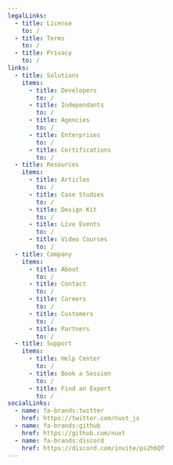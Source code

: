 ```yaml
---
legalLinks:
  - title: License
    to: /
  - title: Terms
    to: /
  - title: Privacy
    to: /
links:
  - title: Solutions
    items:
      - title: Developers
        to: /
      - title: Independants
        to: /
      - title: Agencies
        to: /
      - title: Enterprises
        to: /
      - title: Certifications
        to: /
  - title: Resources
    items:
      - title: Articles
        to: /
      - title: Case Studies
        to: /
      - title: Design Kit
        to: /
      - title: Live Events
        to: /
      - title: Video Courses
        to: /
  - title: Company
    items:
      - title: About
        to: /
      - title: Contact
        to: /
      - title: Careers
        to: /
      - title: Customers
        to: /
      - title: Partners
        to: /
  - title: Support
    items:
      - title: Help Center
        to: /
      - title: Book a Session
        to: /
      - title: Find an Expert
        to: /
socialLinks:
  - name: fa-brands:twitter
    href: https://twitter.com/nuxt_js
  - name: fa-brands:github
    href: https://github.com/nuxt
  - name: fa-brands:discord
    href: https://discord.com/invite/ps2h6QT
---
```

